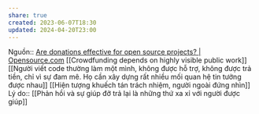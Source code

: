 ```yaml
---
share: true
created: 2023-06-07T18:30
updated: 2024-04-20T23:00
---
```

Nguồn:: [Are donations effective for open source projects? | Opensource.com](https://opensource.com/business/13/7/donations-open-source-projects)
[[Crowdfunding depends on highly visible public work]]
[[Người viết code thường làm một mình, không được hỗ trợ, không được trả tiền, chỉ vì sự đam mê. Họ cần xây dựng rất nhiều mối quan hệ tin tưởng được nhau]]
[[Hiện tượng khuếch tán trách nhiệm, người ngoài đứng nhìn]] 
Lý do:: [[Phản hồi và sự giúp đỡ trả lại là những thứ xa xỉ với người được giúp]]
